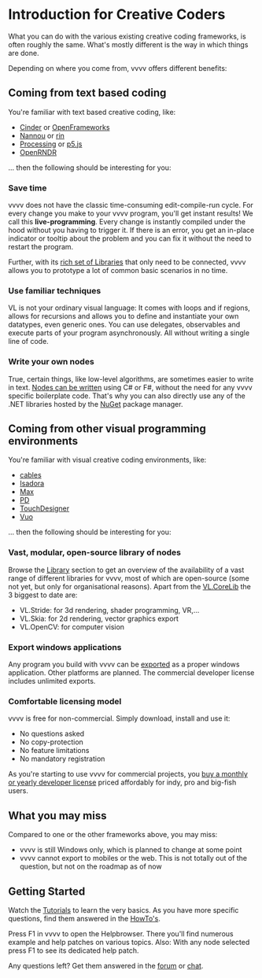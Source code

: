 # Introduction for Creative Coders

What you can do with the various existing creative coding frameworks, is often roughly the same. What's mostly different is the way in which things are done. 

Depending on where you come from, vvvv offers different benefits:

## Coming from text based coding
You're familiar with text based creative coding, like:
* [Cinder](https://www.libcinder.org) or [OpenFrameworks](https://openframeworks.cc)
* [Nannou](https://nannou.cc) or [rin](https://rin.rs)  
* [Processing](https://p5js.org) or [p5.js](https://p5js.org)
* [OpenRNDR](https://openrndr.org)

... then the following should be interesting for you:
  
### Save time

vvvv does not have the classic time-consuming edit-compile-run cycle. For every change you make to your vvvv program, you'll get instant results! We call this **live-programming**. Every change is instantly compiled under the hood without you having to trigger it. If there is an error, you get an in-place indicator or tooltip about the problem and you can fix it without the need to restart the program.

Further, with its [rich set of Libraries](../../libraries/overview.md) that only need to be connected, vvvv allows you to prototype a lot of common basic scenarios in no time. 

### Use familiar techniques

VL is not your ordinary visual language: It comes with loops and if regions, allows for recursions and allows you to define and instantiate your own datatypes, even generic ones. You can use delegates, observables and execute parts of your program asynchronously. All without writing a single line of code.

### Write your own nodes

True, certain things, like low-level algorithms, are sometimes easier to write in text. [Nodes can be written](../../extending/overview.md) using C# or F#, without the need for any vvvv specific boilerplate code. That's why you can also directly use any of the .NET libraries hosted by the [NuGet](http://nuget.org) package manager. 

## Coming from other visual programming environments
You're familiar with visual creative coding environments, like:

* [cables](https://cables.gl)
* [Isadora](https://troikatronix.com)
* [Max](https://cycling74.com)
* [PD](http://puredata.info)
* [TouchDesigner](https://derivative.ca)
* [Vuo](https://vuo.org)

... then the following should be interesting for you:

### Vast, modular, open-source library of nodes
Browse the [Library](../../libraries/overview.md) section to get an overview of the availability of a vast range of different libraries for vvvv, most of which are open-source (some not yet, but only for organisational reasons). Apart from the [VL.CoreLib](../../libraries/corelib.md) the 3 biggest to date are:
- VL.Stride: for 3d rendering, shader programming, VR,...
- VL.Skia: for 2d rendering, vector graphics export
- VL.OpenCV: for computer vision

### Export windows applications
Any program you build with vvvv can be [exported](../../hde/exporting.md) as a proper windows application. Other platforms are planned. The commercial developer license includes unlimited exports. 

### Comfortable licensing model
vvvv is free for non-commercial. Simply download, install and use it:

- No questions asked
- No copy-protection
- No feature limitations
- No mandatory registration

As you're starting to use vvvv for commercial projects, you [buy a monthly or yearly developer license](http://store.vvvv.org) priced affordably for indy, pro and big-fish users. 

## What you may miss
Compared to one or the other frameworks above, you may miss:

* vvvv is still Windows only, which is planned to change at some point
* vvvv cannot export to mobiles or the web. This is not totally out of the question, but not on the roadmap as of now

## Getting Started
Watch the [Tutorials](https://www.youtube.com/playlist?list=PLBTgwgsWWcT_VMMrwsy3Ao7_ubazEGL4s) to learn the very basics. As you have more specific questions, find them answered in the  [HowTo's](https://www.youtube.com/playlist?list=PLBTgwgsWWcT_VMMrwsy3Ao7_ubazEGL4s). 

Press F1 in vvvv to open the Helpbrowser. There you'll find numerous example and help patches on various topics. Also: With any node selected press F1 to see its dedicated help patch.

Any questions left? Get them answered in the [forum](http://discourse.vvvv.org) or [chat](https://app.element.io/#/room/#vvvv:matrix.org).